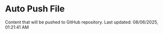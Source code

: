 # Auto Push File

Content that will be pushed to GitHub repository.
Last updated: 08/06/2025, 01:21:41 AM